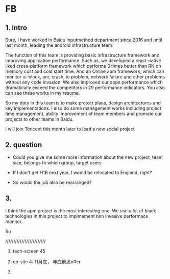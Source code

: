 # FB

## 1. intro

Sure, I have worked in Baidu Inputmethod department since 2016 and until last month, leading the android infrastructure team. 

The function of this team is providing basic infrastructure framework and improving application performance. Such as, we developed a react-native liked cross-platform framework which performs 3 times better than RN on memory cost and cold start time. And an Online apm framework, which can monitor ui-block, anr, crash, io problem, network failure and other problems without any code invasion. We also improved our apps performance which dramatically exceed the competitors in 29 performance indicators. You also can see these works in my resume.

So my duty in this team is to make project plans, design architectures and key  implementations. I also do some management works including project time management, ability improvement of team members and promote our projects to other teams in Baidu.

I will join Tencent this month later to lead a new social project

## 2. question

- Could you give me some more information about the new project, team size, belongs to which group, target users

- If I don't get H1B next year, I would be relocated to England, right? 
- So would the job also be rearranged?

## 3. 
I think the apm project is the most interesting one. We use a lot of black technologies in this project to implmement non invasive performace monitor.

Su 

/////////////////////////

1. tech-screen 45 

2. on-site 4:  11月底， 年底前发offer

3. 
